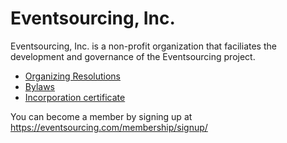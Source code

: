 # Eventsourcing, Inc.

Eventsourcing, Inc. is a non-profit organization that faciliates the development
and governance of the Eventsourcing project.

* [Organizing Resolutions](ORGANIZING_RESOLUTIONS.md)
* [Bylaws](BYLAWS.md)
* [Incorporation certificate](https://github.com/eventsourcing/eventsourcing-inc/raw/master/Incorporation-Constitution-Cert.pdf)

You can become a member by signing up at https://eventsourcing.com/membership/signup/ 
